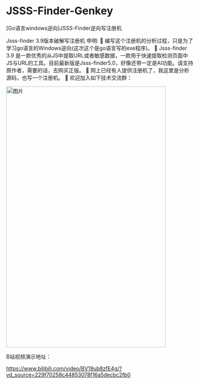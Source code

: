 # JSSS-Finder-Genkey
[Go语言windows逆向]JSSS-Finder逆向写注册机

Jsss-finder 3.9版本破解写注册机
申明:
	编写这个注册机的分析过程，只是为了学习go语言的Windows逆向(这次这个是go语言写的exe程序)。
	Jsss-finder 3.9 是一款优秀的从JS中提取URL或者敏感数据，一款用于快速提取检测页面中JS与URL的工具。目前最新版是Jsss-finder5.0，好像还带一定是AI功能。请支持原作者，需要的话，去购买正版。
	网上已经有人提供注册机了，我这里是分析源码，也写一个注册机。
	欢迎加入如下技术交流群：

<img width="429" height="705" alt="图片" src="https://github.com/user-attachments/assets/2fefb5e0-37d2-4f9a-83dc-5c350857f79c" />

B站视频演示地址：

https://www.bilibili.com/video/BV19ub8zfE4g/?vd_source=229f70258c44853078f16a5decbc2fb0



